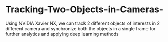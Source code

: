 # Tracking-Two-Objects-in-Cameras-
Using NVIDIA Xavier NX, we can track 2 different objects of interests in 2 different camera and synchronize both the objects in a single frame for further analytics and applying deep learning methods
